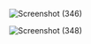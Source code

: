 ![Screenshot (346)](https://github.com/user-attachments/assets/00302e3c-c108-44e2-9111-86a854b82d7f)


![Screenshot (348)](https://github.com/user-attachments/assets/748aefbf-2f24-4cbc-81d8-70130b00550f)
